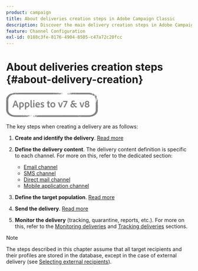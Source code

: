 ```yaml
---
product: campaign
title: About deliveries creation steps in Adobe Campaign Classic
description: Discover the main delivery creation steps in Adobe Campaign Classic
feature: Channel Configuration
exl-id: 0188c3fe-8176-4904-8505-c47a72c20fcc
---
```

# About deliveries creation steps {#about-delivery-creation}

![](../../assets/common.svg)

The key steps when creating a delivery are as follows:

1. **Create and identify the delivery**. [Read more](steps-create-and-identify-the-delivery.md)

1. **Define the delivery content**. The delivery content definition is specific to each channel. For more on this, refer to the dedicated section:

    * [Email channel](defining-the-email-content.md)
    * [SMS channel](sms-create.md#defining-the-sms-content)
    * [Direct mail channel](defining-the-direct-mail-content.md)
    * [Mobile application channel](about-mobile-app-channel.md)

1. **Define the target population**. [Read more](steps-defining-the-target-population.md)

1. **Send the delivery**. [Read more](steps-sending-the-delivery.md)

1. **Monitor the delivery** (tracking, quarantine, reports, etc.). For more on this, refer to the [Monitoring deliveries](about-delivery-monitoring.md) and [Tracking deliveries](about-message-tracking.md) sections.

>[!NOTE]
>
>The steps described in this chapter assume that all target recipients and their profiles are stored in the database, except in the case of external delivery (see [Selecting external recipients](steps-defining-the-target-population.md#selecting-external-recipients)).
